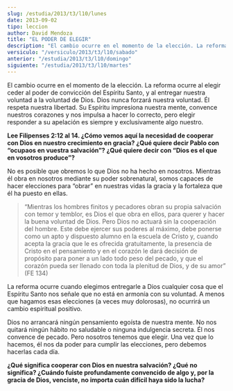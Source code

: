 ```yaml
---
slug: /estudia/2013/t3/l10/lunes
date: 2013-09-02
tipo: leccion
author: David Mendoza
title: "EL PODER DE ELEGIR"
description: "El cambio ocurre en el momento de la elección. La reforma ocurre al elegir  ceder al poder de convicción del Espíritu Santo, y al entregar nuestra voluntad  a la voluntad de Dios. Dios nunca forzará nuestra voluntad. Él respeta nuestra  libertad."
versiculo: "/versiculo/2013/t3/l10/sabado"
anterior: "/estudia/2013/t3/l10/domingo"
siguiente: "/estudia/2013/t3/l10/martes"
---
```


El cambio ocurre en el momento de la elección. La reforma ocurre al elegir ceder al poder de convicción del Espíritu Santo, y al entregar nuestra voluntad a la voluntad de Dios. Dios nunca forzará nuestra voluntad. Él respeta nuestra libertad. Su Espíritu impresiona nuestra mente, convence nuestros corazones y nos impulsa a hacer lo correcto, pero elegir responder a su apelación es siempre y exclusivamente algo nuestro.

**Lee Filipenses 2:12 al 14. ¿Cómo vemos aquí la necesidad de cooperar con Dios en nuestro crecimiento en gracia? ¿Qué quiere decir Pablo con “ocupaos en vuestra salvación”? ¿Qué quiere decir con “Dios es el que en vosotros produce”?**

No es posible que obremos lo que Dios no ha hecho en nosotros. Mientras él obra en nosotros mediante su poder sobrenatural, somos capaces de hacer elecciones para “obrar” en nuestras vidas la gracia y la fortaleza que él ha puesto en ellas.

> “Mientras los hombres finitos y pecadores obran su propia salvación con temor y temblor, es Dios el que obra en ellos, para querer y hacer la buena voluntad de Dios. Pero Dios no actuará sin la cooperación del hombre. Este debe ejercer sus poderes al máximo, debe ponerse como un apto y dispuesto alumno en la escuela de Cristo y, cuando acepta la gracia que le es ofrecida gratuitamente, la presencia de Cristo en el pensamiento y en el corazón le dará decisión de propósito para poner a un lado todo peso del pecado, y que el corazón pueda ser llenado con toda la plenitud de Dios, y de su amor” (FE 134)

La reforma ocurre cuando elegimos entregarle a Dios cualquier cosa que el Espíritu Santo nos señale que no está en armonía con su voluntad. A menos que hagamos esas elecciones (a veces muy dolorosas), no ocurrirá un cambio espiritual positivo.

Dios no arrancará ningún pensamiento egoísta de nuestra mente. No nos quitará ningún hábito no saludable o ninguna indulgencia secreta. Él nos convence de pecado. Pero nosotros tenemos que elegir. Una vez que lo hacemos, él nos da poder para cumplir las elecciones, pero debemos hacerlas cada día.

**¿Qué significa cooperar con Dios en nuestra salvación? ¿Qué no significa? ¿Cuándo fuiste profundamente convencido de algo y, por la gracia de Dios, venciste, no importa cuán difícil haya sido la lucha?**
